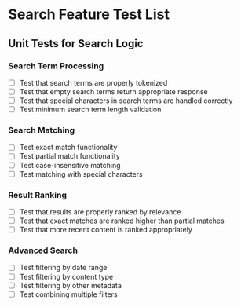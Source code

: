 # Search Feature Test List

## Unit Tests for Search Logic

### Search Term Processing
- [ ] Test that search terms are properly tokenized
- [ ] Test that empty search terms return appropriate response
- [ ] Test that special characters in search terms are handled correctly
- [ ] Test minimum search term length validation

### Search Matching
- [ ] Test exact match functionality
- [ ] Test partial match functionality
- [ ] Test case-insensitive matching
- [ ] Test matching with special characters

### Result Ranking
- [ ] Test that results are properly ranked by relevance
- [ ] Test that exact matches are ranked higher than partial matches
- [ ] Test that more recent content is ranked appropriately

### Advanced Search
- [ ] Test filtering by date range
- [ ] Test filtering by content type
- [ ] Test filtering by other metadata
- [ ] Test combining multiple filters
